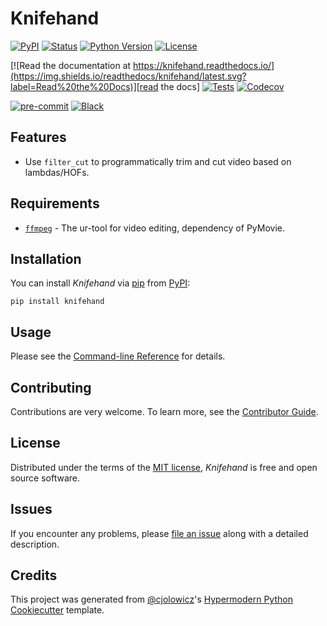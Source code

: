 # Knifehand

[![PyPI](https://img.shields.io/pypi/v/knifehand.svg)][pypi status]
[![Status](https://img.shields.io/pypi/status/knifehand.svg)][pypi status]
[![Python Version](https://img.shields.io/pypi/pyversions/knifehand)][pypi status]
[![License](https://img.shields.io/pypi/l/knifehand)][license]

[![Read the documentation at https://knifehand.readthedocs.io/](https://img.shields.io/readthedocs/knifehand/latest.svg?label=Read%20the%20Docs)][read the docs]
[![Tests](https://github.com/openfinch/knifehand/workflows/Tests/badge.svg)][tests]
[![Codecov](https://codecov.io/gh/openfinch/knifehand/branch/main/graph/badge.svg)][codecov]

[![pre-commit](https://img.shields.io/badge/pre--commit-enabled-brightgreen?logo=pre-commit&logoColor=white)][pre-commit]
[![Black](https://img.shields.io/badge/code%20style-black-000000.svg)][black]

[pypi status]: https://pypi.org/project/knifehand/
[read the docs]: https://knifehand.readthedocs.io/
[tests]: https://github.com/openfinch/knifehand/actions?workflow=Tests
[codecov]: https://app.codecov.io/gh/openfinch/knifehand
[pre-commit]: https://github.com/pre-commit/pre-commit
[black]: https://github.com/psf/black

## Features

- Use `filter_cut` to programmatically trim and cut video based on lambdas/HOFs.

## Requirements

- [`ffmpeg`](https://ffmpeg.org/) - The ur-tool for video editing, dependency of PyMovie.

## Installation

You can install _Knifehand_ via [pip] from [PyPI]:

```console
pip install knifehand
```

## Usage

Please see the [Command-line Reference] for details.

## Contributing

Contributions are very welcome.
To learn more, see the [Contributor Guide].

## License

Distributed under the terms of the [MIT license][license],
_Knifehand_ is free and open source software.

## Issues

If you encounter any problems,
please [file an issue] along with a detailed description.

## Credits

This project was generated from [@cjolowicz]'s [Hypermodern Python Cookiecutter] template.

[@cjolowicz]: https://github.com/cjolowicz
[pypi]: https://pypi.org/
[hypermodern python cookiecutter]: https://github.com/cjolowicz/cookiecutter-hypermodern-python
[file an issue]: https://github.com/openfinch/knifehand/issues
[pip]: https://pip.pypa.io/

<!-- github-only -->

[license]: https://github.com/openfinch/knifehand/blob/main/LICENSE
[contributor guide]: https://github.com/openfinch/knifehand/blob/main/CONTRIBUTING.md
[command-line reference]: https://knifehand.readthedocs.io/en/latest/usage.html

